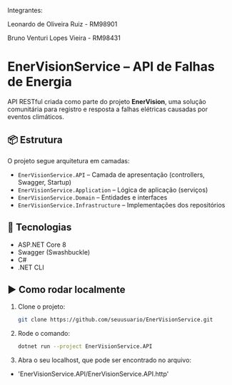 Integrantes:

Leonardo de Oliveira Ruiz - RM98901

Bruno Venturi Lopes Vieira - RM98431

# EnerVisionService – API de Falhas de Energia

API RESTful criada como parte do projeto **EnerVision**, uma solução comunitária para registro e resposta a falhas elétricas causadas por eventos climáticos.

## 📦 Estrutura

O projeto segue arquitetura em camadas:

- `EnerVisionService.API` – Camada de apresentação (controllers, Swagger, Startup)
- `EnerVisionService.Application` – Lógica de aplicação (serviços)
- `EnerVisionService.Domain` – Entidades e interfaces
- `EnerVisionService.Infrastructure` – Implementações dos repositórios

## 🔧 Tecnologias

- ASP.NET Core 8
- Swagger (Swashbuckle)
- C#
- .NET CLI

## ▶️ Como rodar localmente

1. Clone o projeto:
   ```bash
   git clone https://github.com/seuusuario/EnerVisionService.git

2. Rode o comando:
   ```bash
   dotnet run --project EnerVisionService.API
3. Abra o seu localhost, que pode ser encontrado no arquivo:
- 'EnerVisionService.API/EnerVisionService.API.http'

